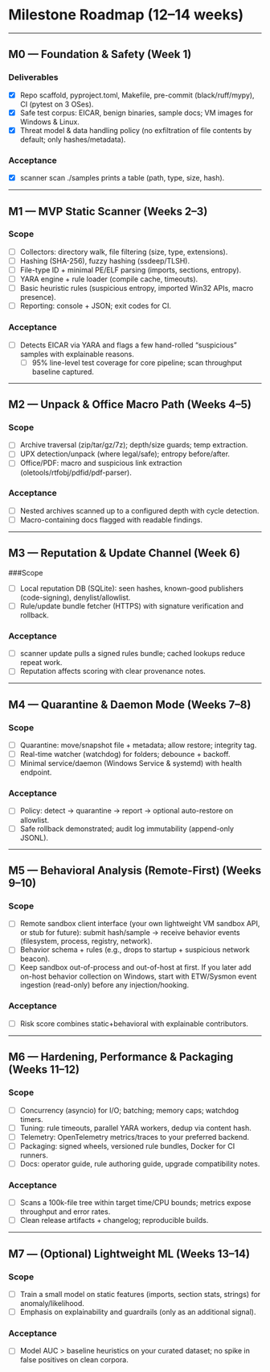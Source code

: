# Milestone Roadmap (12–14 weeks)

---

## M0 — Foundation & Safety (Week 1)

### Deliverables

- [x] Repo scaffold, pyproject.toml, Makefile, pre-commit (black/ruff/mypy), CI (pytest on 3 OSes).
- [x] Safe test corpus: EICAR, benign binaries, sample docs; VM images for Windows & Linux.
- [x] Threat model & data handling policy (no exfiltration of file contents by default; only hashes/metadata).

### Acceptance

- [x] scanner scan ./samples prints a table (path, type, size, hash).

---

## M1 — MVP Static Scanner (Weeks 2–3)

### Scope

- [ ] Collectors: directory walk, file filtering (size, type, extensions).
- [ ] Hashing (SHA-256), fuzzy hashing (ssdeep/TLSH).
- [ ] File-type ID + minimal PE/ELF parsing (imports, sections, entropy).
- [ ] YARA engine + rule loader (compile cache, timeouts).
- [ ] Basic heuristic rules (suspicious entropy, imported Win32 APIs, macro presence).
- [ ] Reporting: console + JSON; exit codes for CI.

### Acceptance
- [ ] Detects EICAR via YARA and flags a few hand-rolled “suspicious” samples with explainable reasons.
    - [ ] 95% line-level test coverage for core pipeline; scan throughput baseline captured.

---

## M2 — Unpack & Office Macro Path (Weeks 4–5)

### Scope

- [ ] Archive traversal (zip/tar/gz/7z); depth/size guards; temp extraction.
- [ ] UPX detection/unpack (where legal/safe); entropy before/after.
- [ ] Office/PDF: macro and suspicious link extraction (oletools/rtfobj/pdfid/pdf-parser).

### Acceptance
- [ ] Nested archives scanned up to a configured depth with cycle detection.
- [ ] Macro-containing docs flagged with readable findings.

---

## M3 — Reputation & Update Channel (Week 6)

###Scope

- [ ] Local reputation DB (SQLite): seen hashes, known-good publishers (code-signing), denylist/allowlist.
- [ ] Rule/update bundle fetcher (HTTPS) with signature verification and rollback.

### Acceptance

- [ ] scanner update pulls a signed rules bundle; cached lookups reduce repeat work.
- [ ] Reputation affects scoring with clear provenance notes.

---

## M4 — Quarantine & Daemon Mode (Weeks 7–8)

### Scope

- [ ] Quarantine: move/snapshot file + metadata; allow restore; integrity tag.
- [ ] Real-time watcher (watchdog) for folders; debounce + backoff.
- [ ] Minimal service/daemon (Windows Service & systemd) with health endpoint.

### Acceptance

- [ ] Policy: detect → quarantine → report → optional auto-restore on allowlist.
- [ ] Safe rollback demonstrated; audit log immutability (append-only JSONL).

---

## M5 — Behavioral Analysis (Remote-First) (Weeks 9–10)

### Scope

- [ ] Remote sandbox client interface (your own lightweight VM sandbox API, or stub for future): submit hash/sample → receive behavior events (filesystem, process, registry, network).
- [ ] Behavior schema + rules (e.g., drops to startup + suspicious network beacon).
- [ ] Keep sandbox out-of-process and out-of-host at first. If you later add on-host behavior collection on Windows, start with ETW/Sysmon event ingestion (read-only) before any injection/hooking.

### Acceptance

- [ ] Risk score combines static+behavioral with explainable contributors.

---

## M6 — Hardening, Performance & Packaging (Weeks 11–12)

### Scope

- [ ] Concurrency (asyncio) for I/O; batching; memory caps; watchdog timers.
- [ ] Tuning: rule timeouts, parallel YARA workers, dedup via content hash.
- [ ] Telemetry: OpenTelemetry metrics/traces to your preferred backend.
- [ ] Packaging: signed wheels, versioned rule bundles, Docker for CI runners.
- [ ] Docs: operator guide, rule authoring guide, upgrade compatibility notes.

### Acceptance

- [ ] Scans a 100k-file tree within target time/CPU bounds; metrics expose throughput and error rates.
- [ ] Clean release artifacts + changelog; reproducible builds.

---

## M7 — (Optional) Lightweight ML (Weeks 13–14)

### Scope

- [ ] Train a small model on static features (imports, section stats, strings) for anomaly/likelihood.
- [ ] Emphasis on explainability and guardrails (only as an additional signal).

### Acceptance

- [ ] Model AUC > baseline heuristics on your curated dataset; no spike in false positives on clean corpora.